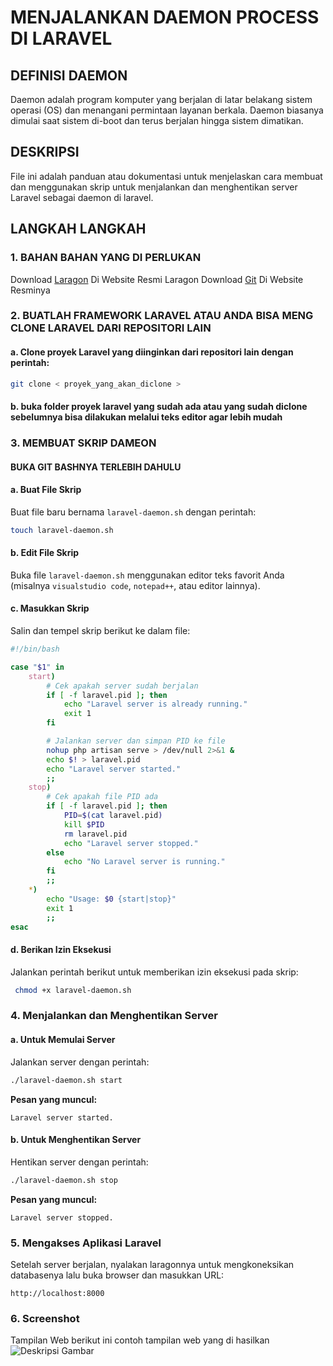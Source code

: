 # MENJALANKAN DAEMON PROCESS DI LARAVEL

## DEFINISI DAEMON
Daemon adalah program komputer yang berjalan di latar belakang sistem operasi (OS) dan menangani permintaan layanan berkala. Daemon biasanya dimulai saat sistem di-boot dan terus berjalan hingga sistem dimatikan. 

## DESKRIPSI
File ini adalah panduan atau dokumentasi untuk menjelaskan cara membuat dan menggunakan skrip untuk menjalankan dan menghentikan server Laravel sebagai daemon di laravel.

## LANGKAH LANGKAH

### 1. BAHAN BAHAN YANG DI PERLUKAN
Download [Laragon](https://laragon.org/download) Di Website Resmi Laragon
Download [Git](https://git-scm.com/downloads) Di Website Resminya


### 2. BUATLAH FRAMEWORK LARAVEL ATAU ANDA BISA MENG CLONE LARAVEL DARI REPOSITORI LAIN

#### a. Clone proyek Laravel yang diinginkan dari repositori lain dengan perintah:
```bash
git clone < proyek_yang_akan_diclone >
```
#### b. buka folder proyek laravel yang sudah ada atau yang sudah diclone sebelumnya bisa dilakukan melalui teks editor agar lebih mudah

### 3. MEMBUAT SKRIP DAMEON

#### BUKA GIT BASHNYA TERLEBIH DAHULU
#### a. Buat File Skrip
Buat file baru bernama `laravel-daemon.sh` dengan perintah:
```bash
touch laravel-daemon.sh
```

#### b. Edit File Skrip
Buka file `laravel-daemon.sh` menggunakan editor teks favorit Anda (misalnya `visualstudio code`, `notepad++`, atau editor lainnya).

#### c. Masukkan Skrip
Salin dan tempel skrip berikut ke dalam file:
```bash
#!/bin/bash

case "$1" in
    start)
        # Cek apakah server sudah berjalan
        if [ -f laravel.pid ]; then
            echo "Laravel server is already running."
            exit 1
        fi

        # Jalankan server dan simpan PID ke file
        nohup php artisan serve > /dev/null 2>&1 &
        echo $! > laravel.pid
        echo "Laravel server started."
        ;;
    stop)
        # Cek apakah file PID ada
        if [ -f laravel.pid ]; then
            PID=$(cat laravel.pid)
            kill $PID
            rm laravel.pid
            echo "Laravel server stopped."
        else
            echo "No Laravel server is running."
        fi
        ;;
    *)
        echo "Usage: $0 {start|stop}"
        exit 1
        ;;
esac
```

#### d. Berikan Izin Eksekusi
Jalankan perintah berikut untuk memberikan izin eksekusi pada skrip:
```bash
 chmod +x laravel-daemon.sh
```

### 4. Menjalankan dan Menghentikan Server

#### a. Untuk Memulai Server
Jalankan server dengan perintah:
```bash
./laravel-daemon.sh start
```
**Pesan yang muncul:** 
```
Laravel server started.
```

#### b. Untuk Menghentikan Server
Hentikan server dengan perintah:
```bash
./laravel-daemon.sh stop
```
**Pesan yang muncul:**
```
Laravel server stopped.
```

### 5. Mengakses Aplikasi Laravel
Setelah server berjalan, nyalakan laragonnya untuk mengkoneksikan databasenya lalu buka browser dan masukkan URL:
```
http://localhost:8000
```
### 6. Screenshot

Tampilan Web
berikut ini contoh tampilan web yang di hasilkan
![Deskripsi Gambar](https://drive.google.com/drive/u/0/folders/1gOyf3B3-7laPywTihdzTpFj9mS75gUsj)
